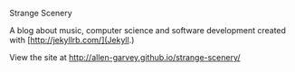 Strange Scenery

A blog about music, computer science and software development created with [http://jekyllrb.com/](Jekyll.)

View the site at http://allen-garvey.github.io/strange-scenery/

